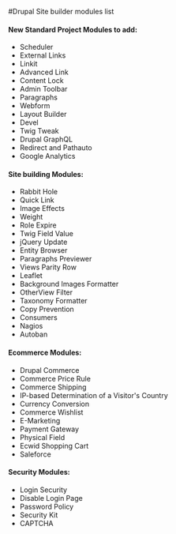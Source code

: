 #Drupal Site builder modules list
<h4>New Standard Project Modules to add:</h4>
<ul>
<li>    Scheduler</li>
<li>    External Links </li>
<li>    Linkit</li>
<li>    Advanced Link</li>
<li>    Content Lock</li>
<li>    Admin Toolbar</li>
<li>    Paragraphs</li>
<li>    Webform</li>
<li>    Layout Builder</li>
<li>    Devel</li>
<li>    Twig Tweak</li>
<li>    Drupal GraphQL</li>
<li>    Redirect and Pathauto</li>
<li>    Google Analytics</li>
</ul>

<h4>Site building Modules:</h4>
<ul>
<li>    Rabbit Hole</li>
<li>    Quick Link</li>
<li>    Image Effects</li>
<li>    Weight</li>
<li>    Role Expire</li>
<li>    Twig Field Value</li>
<li>    jQuery Update</li>
<li>    Entity Browser</li>
<li>    Paragraphs Previewer</li>
<li>    Views Parity Row</li>
<li>    Leaflet</li>
<li>    Background Images Formatter</li>
<li>    OtherView Filter</li>
<li>    Taxonomy Formatter</li>
<li>    Copy Prevention</li>
<li>    Consumers</li>
<li>    Nagios</li>
<li>    Autoban</li>
</ul>
    <h4>Ecommerce Modules:</h4>
<ul>    
<li>    Drupal Commerce </li>
<li>    Commerce Price Rule</li>
<li>    Commerce Shipping</li>
<li>    IP-based Determination of a Visitor's Country</li>
<li>    Currency Conversion</li>
<li>    Commerce Wishlist</li>
<li>    E-Marketing</li>
<li>    Payment Gateway</li>
<li>    Physical Field</li>
<li>    Ecwid Shopping Cart</li>
<li>    Saleforce</li>
</ul>
<h4>Security Modules:</h4>
<ul>
<li>    Login Security</li>
<li>    Disable Login Page</li>
<li>    Password Policy</li>
<li>    Security Kit</li>
<li>    CAPTCHA</li>
</ul>

